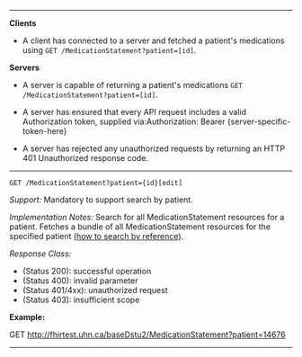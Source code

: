 

-------------------------

**Clients**

-  A client has connected to a server and fetched a patient's medications using `GET /MedicationStatement?patient=[id]`.


**Servers**

- A server is capable of returning a patient's medications `GET /MedicationStatement?patient=[id]`.


- A server has ensured that every API request includes a valid Authorization token, supplied via:Authorization: Bearer {server-specific-token-here}
- A server has rejected any unauthorized requests by returning an HTTP 401 Unauthorized response code.

-----------

`GET /MedicationStatement?patient={id}[edit]`

*Support:* Mandatory to support search by patient.

*Implementation Notes:*  Search for all MedicationStatement resources for a patient. Fetches a bundle of all MedicationStatement resources for the specified patient  [(how to search by reference)].



*Response Class:*

-   (Status 200): successful operation
-   (Status 400): invalid parameter
-   (Status 401/4xx): unauthorized request
-   (Status 403): insufficient scope

**Example:**

GET http://fhirtest.uhn.ca/baseDstu2/MedicationStatement?patient=14676

-----------

  [(how to search by reference)]: http://hl7.org/fhir/DSTU2/search.html#reference
  [(how to search by token)]: http://hl7.org/fhir/DSTU2/search.html#token
  [Composite Search Parameters]: http://build.fhir.org/search.html#combining
  [(how to search by date)]: http://hl7.org/fhir/DSTU2/search.html#date
